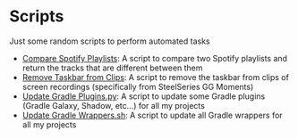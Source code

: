 # Scripts

Just some random scripts to perform automated tasks

- [Compare Spotify Playlists](/Scripts/Compare%20Spotify%20Playlists): A script to compare two Spotify playlists and return the tracks that are different between them
- [Remove Taskbar from Clips](/Scripts/Remove%20Taskbar%20from%20Clips): A script to remove the taskbar from clips of screen recordings (specifically from SteelSeries GG Moments)
- [Update Gradle Plugins.py](/Scripts/Update%20Gradle%20Plugins): A script to update some Gradle plugins (Gradle Galaxy, Shadow, etc...) for all my projects
- [Update Gradle Wrappers.sh](/Scripts/Update%20Gradle%20Wrappers.sh): A script to update all Gradle wrappers for all my projects

